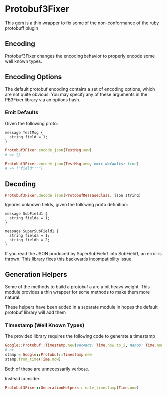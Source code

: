 # Protobuf3Fixer

This gem is a thin wrapper to fix some of the non-conformance of the ruby
protobuff plugin


## Encoding
Protobuf3Fixer changes the encoding behavior to properly encode some well known types.

## Encoding Options
The default protobuf encoding contains a set of encoding options, which are not
quite obvious. You may specify any of these arguments in the PB3Fixer library via
an options hash.

### Emit Defaults
Given the following proto:

```
message TestMsg {
  string field = 1;
}
```

```ruby
Protobuf3Fixer.encode_json(TestMsg.new)
# => {}

Protobuf3Fixer.encode_json(TestMsg.new, emit_defaults: true)
# => {"field":""}
```


## Decoding
```ruby
Protobuf3Fixer.decode_json(ProtobufMessageClass, json_string)
```

Ignores unknown fields, given the following proto definition:

```
message SubField1 {
  string fielda = 1;
}

message SuperSubField1 {
  string fielda = 1;
  string fieldb = 2;
}
```

If you read the JSON produced by SuperSubField1 into SubField1, an error is
thrown. This library fixes this backwards incompatibility issue.

## Generation Helpers
Some of the methods to build a protobuf a are a bit heavy weight. This module
provides a thin wrapper for some methods to make them more natural.

These helpers have been added in a separate module in hopes the default protobuf
library will add them

### Timestamp (Well Known Types)
The provided library requires the following code to generate a timestamp

```ruby
Google::Protobuf::Timestamp.new(seconds: Time.now.to_i, nanos: Time.now.nsec)
# or
stamp = Google::Protobuf::Timestamp.new
stamp.from_time(Time.now)
```

Both of these are unnecessarily verbose.

Instead consider:

```ruby
Protobuf3Fixer::GenerationHelpers.create_timestamp(Time.now)
```


